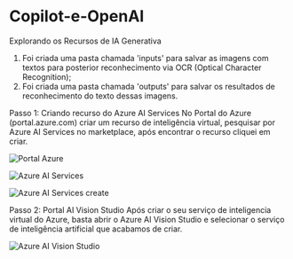 # Copilot-e-OpenAI

Explorando os Recursos de IA Generativa

1. Foi criada uma pasta chamada 'inputs' para salvar as imagens com textos para posterior reconhecimento via OCR (Optical Character Recognition);
2. Foi criada uma pasta chamada 'outputs' para salvar os resultados de reconhecimento do texto dessas imagens.


Passo 1: Criando recurso do Azure AI Services
No Portal do Azure (portal.azure.com) criar um recurso de inteligência virtual, pesquisar por Azure AI Services no marketplace, após encontrar o recurso cliquei em criar.

![Portal Azure](https://github.com/LeoBerS/Copilot-e-OpenAI/assets/154366315/a4458e03-4773-4b47-b897-1868521f1fd2)

![Azure AI Services](https://github.com/LeoBerS/Copilot-e-OpenAI/assets/154366315/b71e5e44-7e21-4e35-81fd-d6ccad8eb69e)

![Azure AI Services create](https://github.com/LeoBerS/Copilot-e-OpenAI/assets/154366315/0438393b-d638-47ab-8f83-1b50184b486a)

Passo 2: Portal AI Vision Studio
Após criar o seu serviço de inteligencia virtual do Azure, basta abrir o Azure AI Vision Studio e selecionar o serviço de inteligência artificial que acabamos de criar.

![Azure AI Vision Studio](https://github.com/LeoBerS/Copilot-e-OpenAI/assets/154366315/adebf469-ba3e-4720-8c92-879571d96f97)




